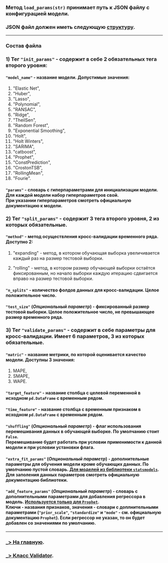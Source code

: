 ### Метод ```load_params(str)``` принимает путь к JSON файлу с конфигурацией модели.

### JSON файл должен иметь следующую [структуру](../examples/data/configs/params/validation_params_elastic.json).

___
### Состав файла

### 1) Тег ```"init_params"``` - содержит в себе 2 обязательных тега второго уровня:

#### ```"model_name"``` - название модели. Допустимые значения:
1) "Elastic Net",
2) "Huber",
3) "Lasso",
4) "Polynomial", 
5) "RANSAC", 
6) "Ridge",
7) "TheilSen",
8) "Random Forest",
9) "Exponential Smoothing",
10) "Holt",
11) "Holt Winters",
12) "SARIMA",
13) "catboost",
14) "Prophet",
15) "ConstPrediction",
16) "CrostonTSB",
17) "RollingMean",
18) "Fourie".

#### ```"params"``` - словарь с гиперпараметрами для инициализации модели. Для каждой модели набор гиперпараметров свой.<br>При указании гиперпараметров смотреть официальную документацию к модели.

### 2) Тег ```"split_params"``` - содержит 3 тега второго уровня, 2 из которых обязательные.

#### ```"method"``` - метод осуществления кросс-валидации временного ряда. Доступно 2:

1) "expanding" - метод, в котором обучающая выборка увеличивается каждый раз на размер тестовой выборки.

2) "rolling" - метод, в котором размер обучающей выборки остаётся фиксированным, но начало выборки каждую итерацию сдвигается вправо на размер тестовой выборки.
   
#### ```"n_splits"``` - количество фолдов данных для кросс-валидации. Целое положительное число.

#### ```"test_size"``` (_Опциональный параметр_) - фиксированный размер тестовой выборки. Целое положительное число, не превышающее размер временного ряда.

### 3) Тег ```"validate_params"``` - содержит в себе параметры для кросс-валидации. Имеет 6 параметров, 3 из которых обязательные.

#### ```"matric"``` - название метрики, по которой оценивается качество модели. Доступны 3 значения:

1) MAPE,
2) SMAPE,
3) WAPE.

#### ```"target_feature"``` - название столбца с целевой переменной в исходном ```pd.DataFrame``` с временным рядом.

#### ```"time_feature"``` - название столбца с временным признаком в исходном ```pd.DataFrame``` с временным рядом.

#### ```"shuffling"``` (_Опциональный параметр_) - флаг использования перемешивания данных в обучающей выборке. По умолчанию стоит ```False```.<br>Перемешивание будет работать при условии применимости к данной модели и при условии установки флага.

#### ```"extra_fit_params"``` (_Опциональный параметр_) - дополнительные параметры для обучения модели кроме обучающих данных. По умолчанию пустой словарь. <u>Для моделей из библиотеки ```statsmodels```</u>. Для заполения данных параметров смотреть официальную документацию библиотеки.

#### ```"add_feature_params"``` (_Опциональный параметр_) - словарь с дополнительными параметрами для добавления регрессора в модель. <u>Используется только для ```Prophet```</u>.<br>Ключи - названия признаков, значения - словари с доплнительными параметрами (```"prior_scale"```, ```"standardize"``` и ```"mode"``` - см. официальную документацию ```Prophet```). Если регрессор не указан, то он будет добавлен со значениями по умолчанию.  

___

### [_> На главную](main.md).

### [_> Класс Validator](Validator.md).